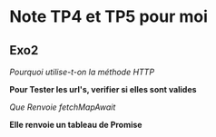 # Note TP4 et TP5 pour moi

## Exo2

_Pourquoi utilise-t-on la méthode HTTP_

**Pour Tester les url's, verifier si elles sont valides**


_Que Renvoie fetchMapAwait_

**Elle renvoie un tableau de Promise**
